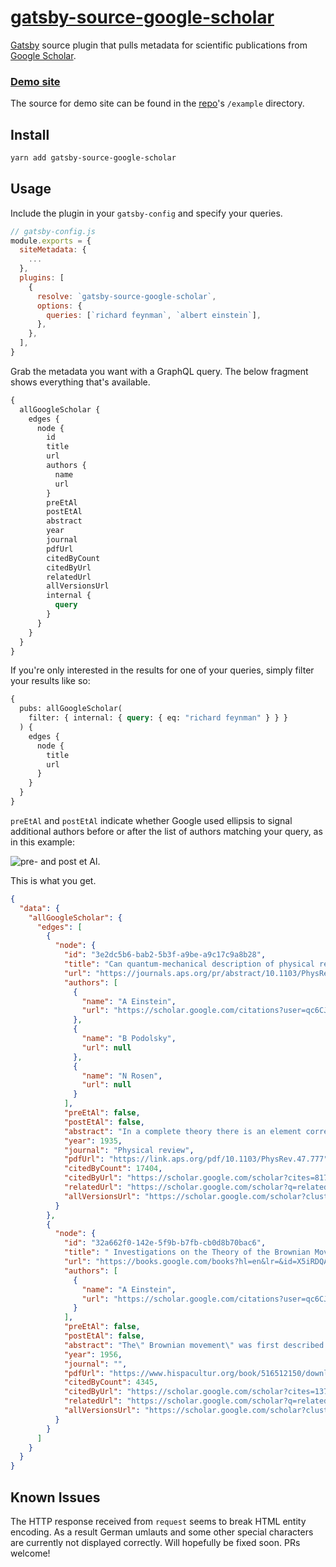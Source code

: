 # [gatsby-source-google-scholar](https://www.gatsbyjs.org/packages/gatsby-source-google-scholar)

[Gatsby](https://www.gatsbyjs.org) source plugin that pulls metadata for scientific publications from [Google Scholar](https://scholar.google.com).

### [Demo site](https://gatsby-source-google-scholar.netlify.com)

The source for demo site can be found in the [repo](https://github.com/janosh/gatsby-source-google-scholar)'s `/example` directory.

## Install

```sh
yarn add gatsby-source-google-scholar
```

## Usage

Include the plugin in your `gatsby-config` and specify your queries.

```js
// gatsby-config.js
module.exports = {
  siteMetadata: {
    ...
  },
  plugins: [
    {
      resolve: `gatsby-source-google-scholar`,
      options: {
        queries: [`richard feynman`, `albert einstein`],
      },
    },
  ],
}
```

Grab the metadata you want with a GraphQL query. The below fragment shows everything that's available.

```graphql
{
  allGoogleScholar {
    edges {
      node {
        id
        title
        url
        authors {
          name
          url
        }
        preEtAl
        postEtAl
        abstract
        year
        journal
        pdfUrl
        citedByCount
        citedByUrl
        relatedUrl
        allVersionsUrl
        internal {
          query
        }
      }
    }
  }
}
```

If you're only interested in the results for one of your queries, simply filter your results like so:

```graphql
{
  pubs: allGoogleScholar(
    filter: { internal: { query: { eq: "richard feynman" } } }
  ) {
    edges {
      node {
        title
        url
      }
    }
  }
}
```

`preEtAl` and `postEtAl` indicate whether Google used ellipsis to signal additional authors before or after the list of authors matching your query, as in this example:

![pre- and post et Al.](https://i.imgur.com/W1IHjDR.png)

This is what you get.

```json
{
  "data": {
    "allGoogleScholar": {
      "edges": [
        {
          "node": {
            "id": "3e2dc5b6-bab2-5b3f-a9be-a9c17c9a8b28",
            "title": "Can quantum-mechanical description of physical reality be considered complete?",
            "url": "https://journals.aps.org/pr/abstract/10.1103/PhysRev.47.777",
            "authors": [
              {
                "name": "A Einstein",
                "url": "https://scholar.google.com/citations?user=qc6CJjYAAAAJ&amp;hl=en&amp;oe=ASCII&amp;oi=sra"
              },
              {
                "name": "B Podolsky",
                "url": null
              },
              {
                "name": "N Rosen",
                "url": null
              }
            ],
            "preEtAl": false,
            "postEtAl": false,
            "abstract": "In a complete theory there is an element corresponding to each element of reality. A sufficient condition for the reality of a physical quantity is the possibility of predicting it with certainty, without disturbing the system. In quantum mechanics in the case of two physical …",
            "year": 1935,
            "journal": "Physical review",
            "pdfUrl": "https://link.aps.org/pdf/10.1103/PhysRev.47.777",
            "citedByCount": 17404,
            "citedByUrl": "https://scholar.google.com/scholar?cites=8174092782678430881&as_sdt=2005&sciodt=0,5&hl=en&oe=ASCII",
            "relatedUrl": "https://scholar.google.com/scholar?q=related:odSh4BM2cHEJ:scholar.google.com/&scioq=albert+einstein&hl=en&oe=ASCII&as_sdt=0,5",
            "allVersionsUrl": "https://scholar.google.com/scholar?cluster=8174092782678430881&hl=en&oe=ASCII&as_sdt=0,5"
          }
        },
        {
          "node": {
            "id": "32a662f0-142e-5f9b-b7fb-cb0d8b70bac6",
            "title": " Investigations on the Theory of the Brownian Movement",
            "url": "https://books.google.com/books?hl=en&lr=&id=X5iRDQAAQBAJ&oi=fnd&pg=PA139&dq=albert+einstein&ots=-VS5f8ayBe&sig=2bA1xJZq6QKA6htCxiKGsXV8a3o",
            "authors": [
              {
                "name": "A Einstein",
                "url": "https://scholar.google.com/citations?user=qc6CJjYAAAAJ&amp;hl=en&amp;oe=ASCII&amp;oi=sra"
              }
            ],
            "preEtAl": false,
            "postEtAl": false,
            "abstract": "The\" Brownian movement\" was first described in 1828 by the botanist Robert Brown. While investigating the pollen of several different plants, he observed that pollen dispersed in water in a great number of small particles which he perceived to be in uninterrupted and …",
            "year": 1956,
            "journal": "",
            "pdfUrl": "https://www.hispacultur.org/book/516512150/download-investigations-on-the-theory-of-the-brownian-movement-albert-einstein.pdf",
            "citedByCount": 4345,
            "citedByUrl": "https://scholar.google.com/scholar?cites=13746912682491308133&as_sdt=2005&sciodt=0,5&hl=en&oe=ASCII",
            "relatedUrl": "https://scholar.google.com/scholar?q=related:Zeg0HkDYxr4J:scholar.google.com/&scioq=albert+einstein&hl=en&oe=ASCII&as_sdt=0,5",
            "allVersionsUrl": "https://scholar.google.com/scholar?cluster=13746912682491308133&hl=en&oe=ASCII&as_sdt=0,5"
          }
        }
      ]
    }
  }
}
```

## Known Issues

The HTTP response received from `request` seems to break HTML entity encoding. As a result German umlauts and some other special characters are currently not displayed correctly. Will hopefully be fixed soon. PRs welcome!
